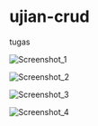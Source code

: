 # ujian-crud
 tugas

![Screenshot_1](https://user-images.githubusercontent.com/99938487/157817100-b19d60f6-31a6-4abc-920d-b4272d78e889.png)

![Screenshot_2](https://user-images.githubusercontent.com/99938487/157817158-7dc56bae-1075-4ce9-801d-c2db8199db7f.png)

![Screenshot_3](https://user-images.githubusercontent.com/99938487/157817218-40729fa8-4e2f-4dae-ad0f-0d7f14280228.png)

![Screenshot_4](https://user-images.githubusercontent.com/99938487/157817263-2d4a6bff-f59c-4695-88c9-a3eb2d640dc3.png)
